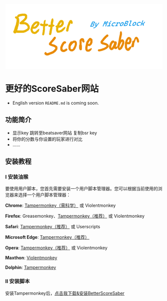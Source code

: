 ![](BetterScoreSaber.png)
# 更好的ScoreSaber网站
- English version `README.md` is coming soon.
## 功能简介
- 显示key 跳转至beatsaver网站 复制bsr key
- 将你的分数与你设置的玩家进行对比
- ……
## 安装教程
### Ⅰ 安装油猴
要使用用户脚本，您首先需要安装一个用户脚本管理器。您可以根据当前使用的浏览器来选择一个用户脚本管理器：

**Chrome**: [Tampermonkey（需科学）](https://chrome.google.com/webstore/detail/tampermonkey/dhdgffkkebhmkfjojejmpbldmpobfkfo) 或 Violentmonkey

**Firefox**: Greasemonkey、[Tampermonkey（推荐）](https://addons.mozilla.org/firefox/addon/tampermonkey/)
或 Violentmonkey

**Safari**: [Tampermonkey（推荐）](http://tampermonkey.net/?browser=safari) 或 Userscripts

**Microsoft Edge**: [Tampermonkey（推荐）](https://www.microsoft.com/store/p/tampermonkey/9nblggh5162s)

**Opera**: [Tampermonkey（推荐）](https://addons.opera.com/extensions/details/tampermonkey-beta/)
或 Violentmonkey

**Maxthon**: [Violentmonkey](http://extension.maxthon.com/detail/index.php?view_id=1680)

**Dolphin**: [Tampermonkey](https://play.google.com/store/apps/details?id=net.tampermonkey.dolphin)

### Ⅱ 安装脚本
安装Tampermonkey后，[点击我下载&安装BetterScoreSaber](https://github.com/MicroCBer/BetterScoreSaber/raw/main/BetterScoreSaber.user.js)
